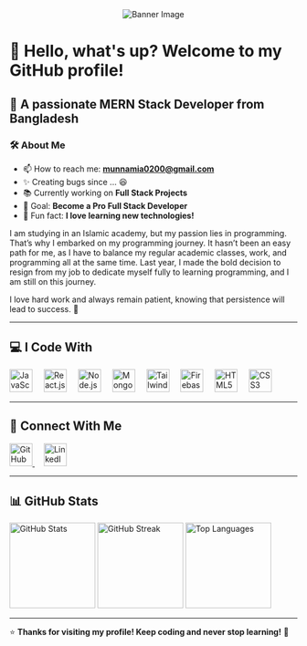 <div align="center">
  <img src="https://i.ibb.co/xfKXZRP/Screenshot-2025-01-24-102654.png" alt="Banner Image" />
</div>

# 👋 Hello, what's up? Welcome to my GitHub profile!

## 🚀 A passionate MERN Stack Developer from Bangladesh

### 🛠️ About Me

- 📫 How to reach me: **munnamia0200@gmail.com**
- ✨ Creating bugs since ... 😆
- 📚 Currently working on **Full Stack Projects**
- 🎯 Goal: **Become a Pro Full Stack Developer**
- 🎲 Fun fact: **I love learning new technologies!**

I am studying in an Islamic academy, but my passion lies in programming. That’s why I embarked on my programming journey. It hasn’t been an easy path for me, as I have to balance my regular academic classes, work, and programming all at the same time. Last year, I made the bold decision to resign from my job to dedicate myself fully to learning programming, and I am still on this journey.

I love hard work and always remain patient, knowing that persistence will lead to success. 💪

---

## 💻 I Code With

<div align="left">
  <img src="https://cdn.jsdelivr.net/gh/devicons/devicon/icons/javascript/javascript-original.svg" height="40" alt="JavaScript" />
  <img width="12" />
  <img src="https://cdn.jsdelivr.net/gh/devicons/devicon/icons/react/react-original.svg" height="40" alt="React.js" />
  <img width="12" />
  <img src="https://cdn.jsdelivr.net/gh/devicons/devicon/icons/nodejs/nodejs-original.svg" height="40" alt="Node.js" />
  <img width="12" />
  <img src="https://cdn.jsdelivr.net/gh/devicons/devicon/icons/mongodb/mongodb-original.svg" height="40" alt="MongoDB" />
  <img width="12" />
  <img src="https://upload.wikimedia.org/wikipedia/commons/d/d5/Tailwind_CSS_Logo.svg" height="40" alt="Tailwind CSS" />
  <img width="12" />
  <img src="https://cdn.jsdelivr.net/gh/devicons/devicon/icons/firebase/firebase-plain.svg" height="40" alt="Firebase" />
  <img width="12" />
  <img src="https://cdn.jsdelivr.net/gh/devicons/devicon/icons/html5/html5-original.svg" height="40" alt="HTML5" />
  <img width="12" />
  <img src="https://cdn.jsdelivr.net/gh/devicons/devicon/icons/css3/css3-original.svg" height="40" alt="CSS3" />
</div>

---

## 🔗 Connect With Me

<div align="left">
  <a href="https://github.com/md-munna-khan" target="_blank">
    <img src="https://cdn.jsdelivr.net/gh/devicons/devicon/icons/github/github-original.svg" width="40" height="40" alt="GitHub" />
  </a>
  <img width="12" />
  <a href="https://www.linkedin.com/in/munna-mia-9b43422b9" target="_blank">
    <img src="https://raw.githubusercontent.com/maurodesouza/profile-readme-generator/master/src/assets/icons/social/linkedin/default.svg" width="40" height="40" alt="LinkedIn" />
  </a>
</div>

---

## 📊 GitHub Stats

<div align="left">
  <img src="https://github-readme-stats.vercel.app/api?username=md-munna-khan&show_icons=true&theme=radical" height="150" alt="GitHub Stats" />
  <img src="https://github-readme-streak-stats.herokuapp.com/?user=md-munna-khan&theme=radical" height="150" alt="GitHub Streak" />
  <img src="https://github-readme-stats.vercel.app/api/top-langs/?username=md-munna-khan&layout=compact&theme=radical" height="150" alt="Top Languages" />
</div>

---

⭐ **Thanks for visiting my profile! Keep coding and never stop learning!** 🚀
